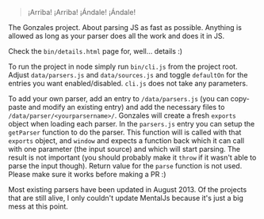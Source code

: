 > ¡Arriba! ¡Arriba! ¡Ándale! ¡Ándale!

The Gonzales project. About parsing JS as fast as possible. Anything is allowed as long as your parser does all the work and does it in JS.

Check the `bin/details.html` page for, well... details :)

To run the project in node simply run `bin/cli.js` from the project root. Adjust `data/parsers.js` and `data/sources.js` and toggle `defaultOn` for the entries you want enabled/disabled. `cli.js` does not take any parameters.

To add your own parser, add an entry to `/data/parsers.js` (you can copy-paste and modify an existing entry) and add the necessary files to `/data/parser/<yourparsername>/`. Gonzales will create a fresh `exports` object when loading each parser. In the `parsers.js` entry you can setup the `getParser` function to do the parser. This function will is called with that `exports` object, and `window` and expects a function back which it can call with one parameter (the input source) and which will start parsing. The result is not important (you should probably make it `throw` if it wasn't able to parse the input though). Return value for the `parse` function is not used. Please make sure it works before making a PR :)

Most existing parsers have been updated in August 2013. Of the projects that are still alive, I only couldn't update MentalJs because it's just a big mess at this point.
